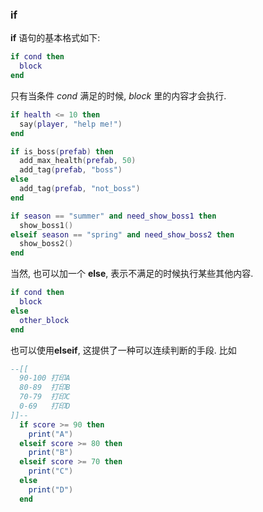 ### if

**if** 语句的基本格式如下:
```lua
if cond then 
  block
end
```
只有当条件 *cond* 满足的时候, *block* 里的内容才会执行.  
```lua
if health <= 10 then 
  say(player, "help me!")
end

if is_boss(prefab) then 
  add_max_health(prefab, 50)
  add_tag(prefab, "boss")
else 
  add_tag(prefab, "not_boss")
end

if season == "summer" and need_show_boss1 then 
  show_boss1()
elseif season == "spring" and need_show_boss2 then 
  show_boss2()
end

```
当然, 也可以加一个 **else**, 表示不满足的时候执行某些其他内容.  
```lua
if cond then 
  block
else
  other_block
end
```
也可以使用**elseif**, 这提供了一种可以连续判断的手段. 比如  
```lua
--[[
  90-100 打印A
  80-89  打印B
  70-79  打印C
  0-69   打印D
]]--
  if score >= 90 then 
    print("A")
  elseif score >= 80 then 
    print("B")
  elseif score >= 70 then
    print("C")
  else
    print("D")
  end
```

